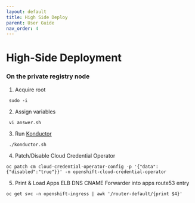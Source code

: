 ```yaml
---
layout: default
title: High Side Deploy
parent: User Guide
nav_order: 4
---
```


# High-Side Deployment

### On the private registry node

  1. Acquire root
```
 sudo -i
```
  2. Assign variables
```
 vi answer.sh
```
  3. Run [Konductor]    
```
 ./konductor.sh
```
  4. Patch/Disable Cloud Credential Operator
```
oc patch cm cloud-credential-operator-config -p '{"data":{"disabled":"true"}}' -n openshift-cloud-credential-operator
```
  5. Print & Load Apps ELB DNS CNAME Forwarder into apps route53 entry
```
oc get svc -n openshift-ingress | awk '/router-default/{print $4}'
```
    
[CloudCtl]:https://github.com/CodeSparta/CloudCtl
[Konductor]:https://github.com/CodeSparta/Konductor
